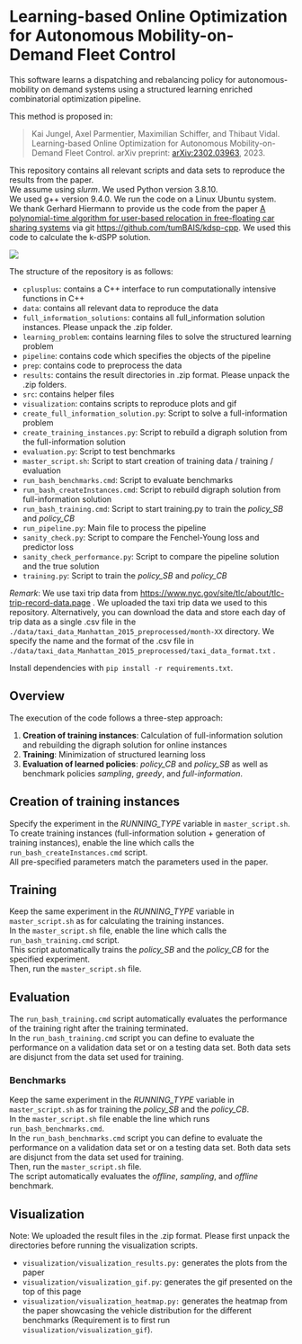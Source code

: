 # Learning-based Online Optimization for Autonomous Mobility-on-Demand Fleet Control

This software learns a dispatching and rebalancing policy for autonomous-mobility on demand systems using a structured learning enriched combinatorial optimization pipeline.

This method is proposed in:
> Kai Jungel, Axel Parmentier, Maximilian Schiffer, and Thibaut Vidal. Learning-based Online Optimization for Autonomous Mobility-on-Demand Fleet
Control. arXiv preprint: [arXiv:2302.03963](https://arxiv.org/abs/2302.03963), 2023.


This repository contains all relevant scripts and data sets to reproduce the results from the paper.  
We assume using *slurm*.
We used Python version 3.8.10.  
We used g++ version 9.4.0.
We run the code on a Linux Ubuntu system.  
We thank Gerhard Hiermann to provide us the code from the paper [A polynomial-time algorithm for user-based relocation in free-floating car sharing systems](https://doi.org/10.1016/j.trb.2020.11.001) via git https://github.com/tumBAIS/kdsp-cpp. We used this code to calculate the k-dSPP solution.  

![](./visualization/movie_numVeh300_09-10.gif)


The structure of the repository is as follows:
- `cplusplus`: contains a C++ interface to run computationally intensive functions in C++
- `data`: contains all relevant data to reproduce the data
- `full_information_solutions`: contains all full_information solution instances. Please unpack the .zip folder.
- `learning_problem`: contains learning files to solve the structured learning problem
- `pipeline`: contains code which specifies the objects of the pipeline
- `prep`: contains code to preprocess the data
- `results`: contains the result directories in .zip format. Please unpack the .zip folders.
- `src`: contains helper files
- `visualization`: contains scripts to reproduce plots and gif
- `create_full_information_solution.py`: Script to solve a full-information problem
- `create_training_instances.py`: Script to rebuild a digraph solution from the full-information solution
- `evaluation.py`: Script to test benchmarks
- `master_script.sh`: Script to start creation of training data / training / evaluation
- `run_bash_benchmarks.cmd`: Script to evaluate benchmarks
- `run_bash_createInstances.cmd`: Script to rebuild digraph solution from full-information solution
- `run_bash_training.cmd`: Script to start training.py to train the *policy_SB* and *policy_CB*
- `run_pipeline.py`: Main file to process the pipeline
- `sanity_check.py`: Script to compare the Fenchel-Young loss and predictor loss
- `sanity_check_performance.py`: Script to compare the pipeline solution and the true solution
- `training.py`: Script to train the *policy_SB* and *policy_CB*

*Remark*: We use taxi trip data from https://www.nyc.gov/site/tlc/about/tlc-trip-record-data.page . We uploaded the taxi trip data we used to this repository. 
Alternatively, you can download the data and store each day of trip data as a single .csv file in the `./data/taxi_data_Manhattan_2015_preprocessed/month-XX` directory. 
We specify the name and the format of the .csv file in `./data/taxi_data_Manhattan_2015_preprocessed/taxi_data_format.txt` .

Install dependencies with `pip install -r requirements.txt`.

## Overview
The execution of the code follows a three-step approach:
1. **Creation of training instances**: Calculation of full-information solution and rebuilding the digraph solution for online instances
2. **Training**: Minimization of structured learning loss
3. **Evaluation of learned policies**: *policy_CB* and *policy_SB* as well as benchmark policies *sampling*, *greedy*, and *full-information*.


## Creation of training instances
Specify the experiment in the *RUNNING_TYPE* variable in `master_script.sh`.  
To create training instances (full-information solution + generation of training instances), enable the line which calls the `run_bash_createInstances.cmd` script.  
All pre-specified parameters match the parameters used in the paper.  

## Training
Keep the same experiment in the *RUNNING_TYPE* variable in `master_script.sh` as for calculating the training instances.  
In the `master_script.sh` file, enable the line which calls the `run_bash_training.cmd` script.  
This script automatically trains the *policy_SB* and the *policy_CB* for the specified experiment.  
Then, run the `master_script.sh` file.

## Evaluation
The `run_bash_training.cmd` script automatically evaluates the performance of the training right after the training terminated.  
In the `run_bash_training.cmd` script you can define to evaluate the performance on a validation data set or on a testing data set. Both data sets are disjunct from the data set used for training.  

### Benchmarks
Keep the same experiment in the *RUNNING_TYPE* variable in `master_script.sh` as for training the *policy_SB* and the *policy_CB*.  
In the `master_script.sh` file enable the line which runs `run_bash_benchmarks.cmd`.  
In the `run_bash_benchmarks.cmd` script you can define to evaluate the performance on a validation data set or on a testing data set. Both data sets are disjunct from the data set used for training.  
Then, run the `master_script.sh` file.  
The script automatically evaluates the *offline*, *sampling*, and *offline* benchmark.  


## Visualization
Note: We uploaded the result files in the .zip format. Please first unpack the directories before running the visualization scripts.
- `visualization/visualization_results.py:` generates the plots from the paper
- `visualization/visualization_gif.py`: generates the gif presented on the top of this page
- `visualization/visualization_heatmap.py:` generates the heatmap from the paper showcasing the vehicle distribution for the different benchmarks (Requirement is to first run `visualization/visualization_gif`).
